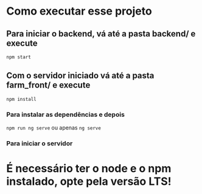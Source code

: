 # Como executar esse projeto
## Para iniciar o backend, vá até a pasta backend/ e execute
```npm start```

## Com o servidor iniciado vá até a pasta farm_front/ e execute
```npm install```
### Para instalar as dependências e depois
```npm run ng serve```
ou apenas
```ng serve```
### Para iniciar o servidor

# É necessário ter o node e o npm instalado, opte pela versão LTS!